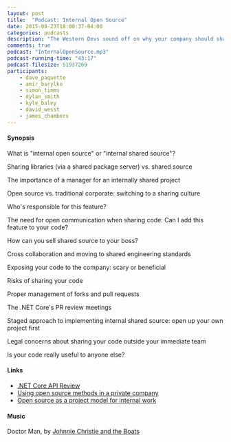 ```yaml
---
layout: post
title:  "Podcast: Internal Open Source"
date: 2015-08-23T18:00:37-04:00
categories: podcasts
description: "The Western Devs sound off on why your company should share and collaborate on its internal code"
comments: true
podcast: "InternalOpenSource.mp3"
podcast-running-time: "43:17"
podcast-filesize: 51937269
participants: 
    - dave_paquette
    - amir_barylko
    - simon_timms
    - dylan_smith
    - kyle_baley
    - david_wesst
    - james_chambers
---
```

#### Synopsis

What is "internal open source" or "internal shared source"?

Sharing libraries (via a shared package server) vs. shared source

The importance of a manager for an internally shared project

Open source vs. traditional corporate: switching to a sharing culture

Who's responsible for this feature?

The need for open communication when sharing code: Can I add this feature to your code?

How can you sell shared source to your boss?

Cross collaboration and moving to shared engineering standards

Exposing your code to the company: scary or beneficial

Risks of sharing your code

Proper management of forks and pull requests

The .NET Core's PR review meetings

Staged approach to implementing internal shared source: open up your own project first

Legal concerns about sharing your code outside your immediate team

Is your code really useful to anyone else?

#### Links

* [.NET Core API Review](https://channel9.msdn.com/Series/NET-Framework/NET-Core-API-Review-2015-01-14)
* [Using open source methods in a private company](http://blog.smartbear.com/open-source/using-open-source-methods-in-a-private-company/)
* [Open source as a project model for internal work](http://blog.kevinlamping.com/open-source-as-a-project-model-for-internal-work/)

#### Music

Doctor Man, by [Johnnie Christie and the Boats](https://www.youtube.com/user/jwcchristie)
